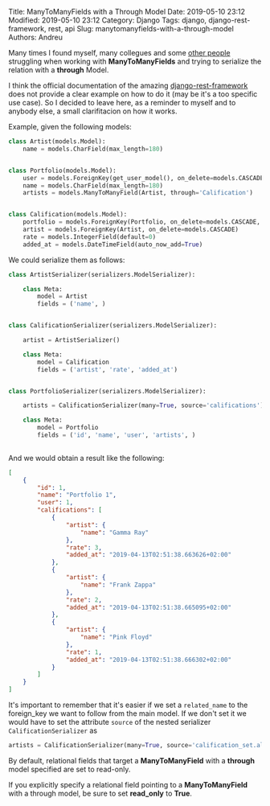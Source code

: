 Title: ManyToManyFields with a Through Model
Date: 2019-05-10 23:12
Modified: 2019-05-10 23:12
Category: Django 
Tags: django, django-rest-framework, rest, api
Slug: manytomanyfields-with-a-through-model
Authors: Andreu

Many times I found myself, many collegues and some [other people][stackoverflow] struggling 
when working with **ManyToManyFields** and trying to serialize 
the relation with a **through** Model.<!--more-->

I think the official documentation of the amazing [django-rest-framework][django-rest-framework] does not provide 
a clear example on how to do it (may be it's a too specific use case). So I decided to leave here, as a reminder 
to myself and to anybody else, a small clarifitacion on how it works.

Example, given the following models:

```python
class Artist(models.Model):
    name = models.CharField(max_length=180)


class Portfolio(models.Model):
    user = models.ForeignKey(get_user_model(), on_delete=models.CASCADE)
    name = models.CharField(max_length=180)
    artists = models.ManyToManyField(Artist, through='Calification')


class Calification(models.Model):
    portfolio = models.ForeignKey(Portfolio, on_delete=models.CASCADE, related_name='califications')
    artist = models.ForeignKey(Artist, on_delete=models.CASCADE)
    rate = models.IntegerField(default=0)
    added_at = models.DateTimeField(auto_now_add=True)

```
    
We could serialize them as follows:

```python
class ArtistSerializer(serializers.ModelSerializer):

    class Meta:
        model = Artist
        fields = ('name', )


class CalificationSerializer(serializers.ModelSerializer):

    artist = ArtistSerializer()

    class Meta:
        model = Calification
        fields = ('artist', 'rate', 'added_at')


class PortfolioSerializer(serializers.ModelSerializer):

    artists = CalificationSerializer(many=True, source='califications')

    class Meta:
        model = Portfolio
        fields = ('id', 'name', 'user', 'artists', )
        
```
            
And we would obtain a result like the following:

```json
[
    {
        "id": 1,
        "name": "Portfolio 1",
        "user": 1,
        "califications": [
            {
                "artist": {
                    "name": "Gamma Ray"
                },
                "rate": 3,
                "added_at": "2019-04-13T02:51:38.663626+02:00"
            },
            {
                "artist": {
                    "name": "Frank Zappa"
                },
                "rate": 2,
                "added_at": "2019-04-13T02:51:38.665095+02:00"
            },
            {
                "artist": {
                    "name": "Pink Floyd"
                },
                "rate": 1,
                "added_at": "2019-04-13T02:51:38.666302+02:00"
            }
        ]
    }
]            
```
            

It's important to remember that it's easier if we set a ``related_name`` to the foreign_key we want to follow from the main model.
If we don't set it we would have to set the attribute ``source`` of the nested serializer ``CalificationSerializer`` as

```python
artists = CalificationSerializer(many=True, source='calification_set.all')
```
 

By default, relational fields that target a **ManyToManyField** with a
**through** model specified are set to read-only.

If you explicitly specify a relational field pointing to a
**ManyToManyField** with a through model, be sure to set **read_only**
to **True**.


[django-rest-framework]: https://www.django-rest-framework.org/api-guide/relations/#manytomanyfields-with-a-through-model
[stackoverflow]: https://stackoverflow.com/questions/17256724/include-intermediary-through-model-in-responses-in-django-rest-framework